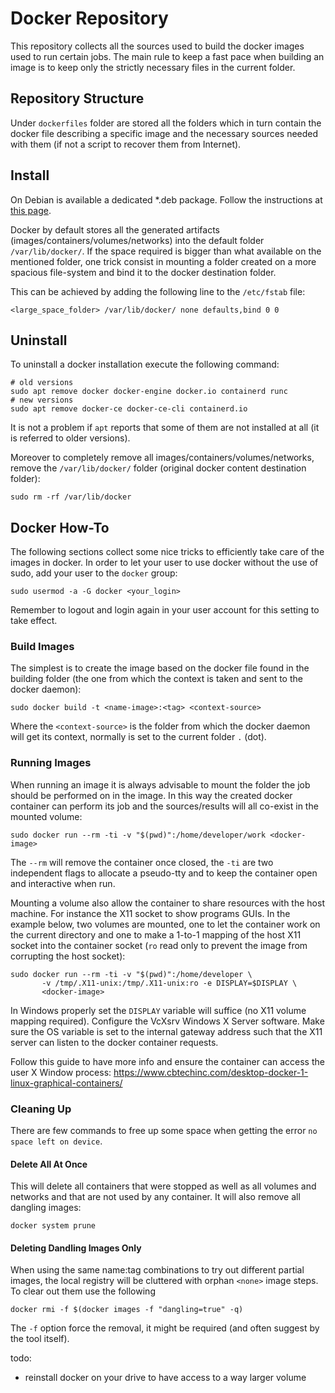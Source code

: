 # Docker Repository #

This repository collects all the sources used to build the docker images used to run certain jobs.
The main rule to keep a fast pace when building an image is to keep only the strictly necessary files in the
current folder.

## Repository Structure ##

Under `dockerfiles` folder are stored all the folders which in turn contain the docker file describing a specific
image and the necessary sources needed with them (if not a script to recover them from Internet).

## Install ##

On Debian is available a dedicated *.deb package. Follow the instructions at [this
page](https://docs.docker.com/engine/install/debian/).

Docker by default stores all the generated artifacts (images/containers/volumes/networks) into the default
folder `/var/lib/docker/`. If the space required is bigger than what available on the mentioned folder, one
trick consist in mounting a folder created on a more spacious file-system and bind it to the docker destination
folder.

This can be achieved by adding the following line to the `/etc/fstab` file:

``` shell
<large_space_folder> /var/lib/docker/ none defaults,bind 0 0
```

## Uninstall ##

To uninstall a docker installation execute the following command:

``` shell
# old versions
sudo apt remove docker docker-engine docker.io containerd runc
# new versions
sudo apt remove docker-ce docker-ce-cli containerd.io
```

It is not a problem if `apt` reports that some of them are not installed at all (it is referred to older
versions).

Moreover to completely remove all images/containers/volumes/networks, remove the `/var/lib/docker/` folder
(original docker content destination folder):

``` shell
sudo rm -rf /var/lib/docker
```

## Docker How-To ##

The following sections collect some nice tricks to efficiently take care of the images in docker. In order to
let your user to use docker without the use of sudo, add your user to the `docker` group:

``` shell
sudo usermod -a -G docker <your_login>
```

Remember to logout and login again in your user account for this setting to take effect.

### Build Images ###

The simplest is to create the image based on the docker file found in the building folder (the one from which
the context is taken and sent to the docker daemon):

``` shell
sudo docker build -t <name-image>:<tag> <context-source>
```

Where the `<context-source>` is the folder from which the docker daemon will get its context, normally is set to
the current folder `.` (dot).

### Running Images ###

When running an image it is always advisable to mount the folder the job should be performed on in the image. In
this way the created docker container can perform its job and the sources/results will all co-exist in the
mounted volume:

``` shell
sudo docker run --rm -ti -v "$(pwd)":/home/developer/work <docker-image>
```

The `--rm` will remove the container once closed, the `-ti` are two independent flags to allocate a pseudo-tty
and to keep the container open and interactive when run.

Mounting a volume also allow the container to share resources with the host machine. For instance the X11 socket
to show programs GUIs. In the example below, two volumes are mounted, one to let the container work on the
current directory and one to make a 1-to-1 mapping of the host X11 socket into the container socket (`ro` read
only to prevent the image from corrupting the host socket):

``` shell
sudo docker run --rm -ti -v "$(pwd)":/home/developer \
       -v /tmp/.X11-unix:/tmp/.X11-unix:ro -e DISPLAY=$DISPLAY \
       <docker-image>
```

In Windows properly set the `DISPLAY` variable will suffice (no X11 volume mapping required). Configure the
VcXsrv Windows X Server software. Make sure the OS variable is set to the internal gateway address such that the
X11 server can listen to the docker container requests.

Follow this guide to have more info and ensure the container can access the user X Window process:
https://www.cbtechinc.com/desktop-docker-1-linux-graphical-containers/

### Cleaning Up ###

There are few commands to free up some space when getting the error `no space left on device`.

#### Delete All At Once ####

This will delete all containers that were stopped as well as all volumes and networks and that are not used by
any container. It will also remove all dangling images:

``` shell
docker system prune
```

#### Deleting Dandling Images Only ####

When using the same name:tag combinations to try out different partial images, the local registry will be
cluttered with orphan `<none>` image steps. To clear out them use the following

``` shell
docker rmi -f $(docker images -f "dangling=true" -q)
```

The `-f` option force the removal, it might be required (and often suggest by the tool itself).


todo:

- reinstall docker on your drive to have access to a way larger volume
